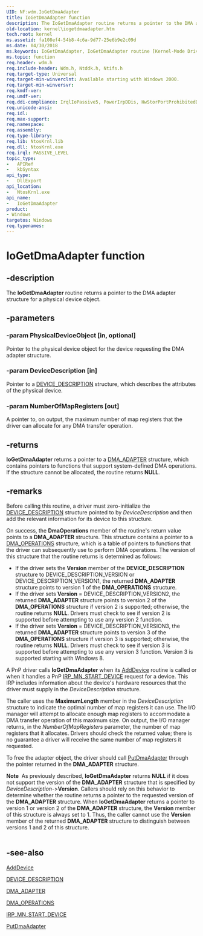 ```yaml
---
UID: NF:wdm.IoGetDmaAdapter
title: IoGetDmaAdapter function
description: The IoGetDmaAdapter routine returns a pointer to the DMA adapter structure for a physical device object.
old-location: kernel\iogetdmaadapter.htm
tech.root: kernel
ms.assetid: fa108ef4-54b8-4c6a-9d77-25e6b9e2c09d
ms.date: 04/30/2018
ms.keywords: IoGetDmaAdapter, IoGetDmaAdapter routine [Kernel-Mode Driver Architecture], k104_36398d16-2a22-4a85-a260-265aa9c54bbd.xml, kernel.iogetdmaadapter, wdm/IoGetDmaAdapter
ms.topic: function
req.header: wdm.h
req.include-header: Wdm.h, Ntddk.h, Ntifs.h
req.target-type: Universal
req.target-min-winverclnt: Available starting with Windows 2000.
req.target-min-winversvr: 
req.kmdf-ver: 
req.umdf-ver: 
req.ddi-compliance: IrqlIoPassive5, PowerIrpDDis, HwStorPortProhibitedDDIs
req.unicode-ansi: 
req.idl: 
req.max-support: 
req.namespace: 
req.assembly: 
req.type-library: 
req.lib: NtosKrnl.lib
req.dll: NtosKrnl.exe
req.irql: PASSIVE_LEVEL
topic_type:
-	APIRef
-	kbSyntax
api_type:
-	DllExport
api_location:
-	NtosKrnl.exe
api_name:
-	IoGetDmaAdapter
product:
- Windows
targetos: Windows
req.typenames: 
---
```


# IoGetDmaAdapter function


## -description


The <b>IoGetDmaAdapter</b> routine returns a pointer to the DMA adapter structure for a physical device object.


## -parameters




### -param PhysicalDeviceObject [in, optional]

Pointer to the physical device object for the device requesting the DMA adapter structure.


### -param DeviceDescription [in]

Pointer to a <a href="https://msdn.microsoft.com/library/windows/hardware/ff543107">DEVICE_DESCRIPTION</a> structure, which describes the attributes of the physical device. 


### -param NumberOfMapRegisters [out]

A pointer to, on output, the maximum number of map registers that the driver can allocate for any DMA transfer operation. 


## -returns



<b>IoGetDmaAdapter</b> returns a pointer to a <a href="https://msdn.microsoft.com/library/windows/hardware/ff544062">DMA_ADAPTER</a> structure, which contains pointers to functions that support system-defined DMA operations. If the structure cannot be allocated, the routine returns <b>NULL</b>. 




## -remarks



Before calling this routine, a driver must zero-initialize the <a href="https://msdn.microsoft.com/library/windows/hardware/ff543107">DEVICE_DESCRIPTION</a> structure pointed to by <i>DeviceDescription</i> and then add the relevant information for its device to this structure.

On success, the <b>DmaOperations</b> member of the routine's return value points to a <b>DMA_ADAPTER</b> structure. This structure contains a pointer to a <a href="https://msdn.microsoft.com/library/windows/hardware/ff544071">DMA_OPERATIONS</a> structure, which is a table of pointers to functions that the driver can subsequently use to perform DMA operations. The version of this structure that the routine returns is determined as follows:

<ul>
<li> If the driver sets the <b>Version</b> member of the <b>DEVICE_DESCRIPTION</b> structure to DEVICE_DESCRIPTION_VERSION or DEVICE_DESCRIPTION_VERSION1, the returned <b>DMA_ADAPTER</b> structure points to version 1 of the <b>DMA_OPERATIONS</b> structure.</li>
<li> If the driver sets <b>Version</b> = DEVICE_DESCRIPTION_VERSION2, the returned <b>DMA_ADAPTER</b> structure points to version 2 of the <b>DMA_OPERATIONS</b> structure if version 2 is supported; otherwise, the routine returns <b>NULL</b>. Drivers must check to see if version 2 is supported before attempting to use any version 2 function.</li>
<li>If the driver sets <b>Version</b> = DEVICE_DESCRIPTION_VERSION3, the returned <b>DMA_ADAPTER</b> structure points to version 3 of the <b>DMA_OPERATIONS</b> structure if version 3 is supported; otherwise, the routine returns <b>NULL</b>. Drivers must check to see if version 3 is supported before attempting to use any version 3 function. Version 3 is supported starting with Windows 8.</li>
</ul>
A PnP driver calls <b>IoGetDmaAdapter</b> when its <a href="https://msdn.microsoft.com/library/windows/hardware/ff540521">AddDevice</a> routine is called or when it handles a PnP <a href="https://msdn.microsoft.com/library/windows/hardware/ff551749">IRP_MN_START_DEVICE</a> request for a device. This IRP includes information about the device's hardware resources that the driver must supply in the <i>DeviceDescription</i> structure.

The caller uses the <b>MaximumLength</b> member in the <i>DeviceDescription</i> structure to indicate the optimal number of map registers it can use. The I/O manager will attempt to allocate enough map registers to accommodate a DMA transfer operation of this maximum size. On output, the I/O manager returns, in the <i>NumberOfMapRegisters</i> parameter, the number of map registers that it allocates. Drivers should check the returned value; there is no guarantee a driver will receive the same number of map registers it requested.

To free the adapter object, the driver should call <a href="https://msdn.microsoft.com/library/windows/hardware/ff559965">PutDmaAdapter</a> through the pointer returned in the <b>DMA_ADAPTER</b> structure.

<div class="alert"><b>Note</b>  As previously described, <b>IoGetDmaAdapter</b> returns <b>NULL</b> if it does not support the version of the <b>DMA_ADAPTER</b> structure that is specified by <i>DeviceDescription-</i>&gt;<b>Version</b>. Callers should rely on this behavior to determine whether the routine returns a pointer to the requested version of the <b>DMA_ADAPTER</b> structure. When <b>IoGetDmaAdapter</b> returns a pointer to version 1 or version 2 of the <b>DMA_ADAPTER</b> structure, the <b>Version</b> member of this structure is always set to 1. Thus, the caller cannot use the <b>Version</b> member of the returned <b>DMA_ADAPTER</b> structure to distinguish between versions 1 and 2 of this structure.</div>
<div> </div>



## -see-also




<a href="https://msdn.microsoft.com/library/windows/hardware/ff540521">AddDevice</a>



<a href="https://msdn.microsoft.com/library/windows/hardware/ff543107">DEVICE_DESCRIPTION</a>



<a href="https://msdn.microsoft.com/library/windows/hardware/ff544062">DMA_ADAPTER</a>



<a href="https://msdn.microsoft.com/library/windows/hardware/ff544071">DMA_OPERATIONS</a>



<a href="https://msdn.microsoft.com/library/windows/hardware/ff551749">IRP_MN_START_DEVICE</a>



<a href="https://msdn.microsoft.com/library/windows/hardware/ff559965">PutDmaAdapter</a>
 

 

